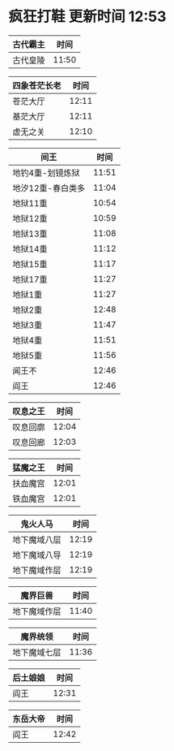 # 疯狂打鞋 更新时间 12:53

| 古代霸主   | 时间    |
|--------|-------|
| 古代皇陵 | 11:50 |

| 四象苍茫长老   | 时间    |
|--------|-------|
| 苍茫大厅 | 12:11 |
| 基茫大厅 | 12:11 |
| 虚无之关 | 12:10 |

| 间王   | 时间    |
|--------|-------|
| 地钓4重-划镜炼狱 | 11:51 |
| 地汐12重-春白类多 | 11:04 |
| 地狱11重 | 10:54 |
| 地狱12重 | 10:59 |
| 地狱13重 | 11:08 |
| 地狱14重 | 11:12 |
| 地狱15重 | 11:17 |
| 地狱17重 | 11:27 |
| 地狱1重 | 11:27 |
| 地狱2重 | 12:48 |
| 地狱3重 | 11:47 |
| 地狱4重 | 11:51 |
| 地狱5重 | 11:56 |
| 闻王不 | 12:46 |
| 阎王 | 12:46 |

| 叹息之王   | 时间    |
|--------|-------|
| 叹息回廓 | 12:04 |
| 叹息回廊 | 12:03 |

| 猛魔之王   | 时间    |
|--------|-------|
| 扶血魔宫 | 12:01 |
| 铁血魔宫 | 12:01 |

| 鬼火人马   | 时间    |
|--------|-------|
| 地下魔域八层 | 12:19 |
| 地下魔域八导 | 12:19 |
| 地下魔域作层 | 12:19 |

| 魔界巨兽   | 时间    |
|--------|-------|
| 地下魔域作层 | 11:40 |

| 魔界统领   | 时间    |
|--------|-------|
| 地下魔域七层 | 11:36 |

| 后土娘娘   | 时间    |
|--------|-------|
| 阎王 | 12:31 |

| 东岳大帝   | 时间    |
|--------|-------|
| 阎王 | 12:42 |